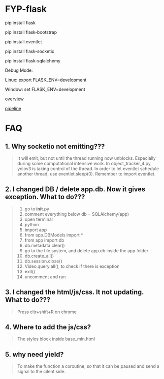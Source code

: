 # FYP-flask

pip install flask

pip install flask-bootstrap

pip install eventlet

pip install flask-socketio

pip install flask-sqlalchemy


Debug Mode:

Linux:
  export FLASK_ENV=development
  
Window:
  set FLASK_ENV=development

[overview](https://docs.google.com/document/d/1oYXBfSsrXQM78Fvqqk-nFNm5oLyM0JAnFdLaIHQajck/edit?usp=sharing)

[pipeline](https://docs.google.com/document/d/1_EJtF2skQDNwex0ntVgstE3AF8VTqejnrtQCkS1VgrY/edit?usp=sharing)

# FAQ
## 1. Why socketio not emitting???
> It will emit, but not until the thread running now unblocks.
> Especially during some computational intensive work.
> In object_tracker_4.py, yolov3 is taking control of the thread.
> In order to let eventlet schedule another thread,
> use eventlet.sleep(0).
> Remember to import eventlet.

## 2. I changed DB / delete app.db. Now it gives exception. What to do???
>1. go to __init__.py
>2. comment everything below db = SQLAlchemy(app)
>3. open terminal
>4. python
>5. import app
>6. from app.DBModels import *
>7. from app import db
>8. db.metadata.clear()
>9. go to the file system, and delete app.db inside the app folder
>10. db.create_all()
>11. db.session.close()
>12. Video.query.all(), to check if there is exception
>13. exit()
>14. uncomment and run

## 3. I changed the html/js/css. It not updating. What to do???
>Press cltr+shift+R on chrome

## 4. Where to add the js/css?
> The styles block inside base_min.html

## 5. why need yield?
> To make the function a coroutine, so that it can be paused and send a signal to the cilent side.



